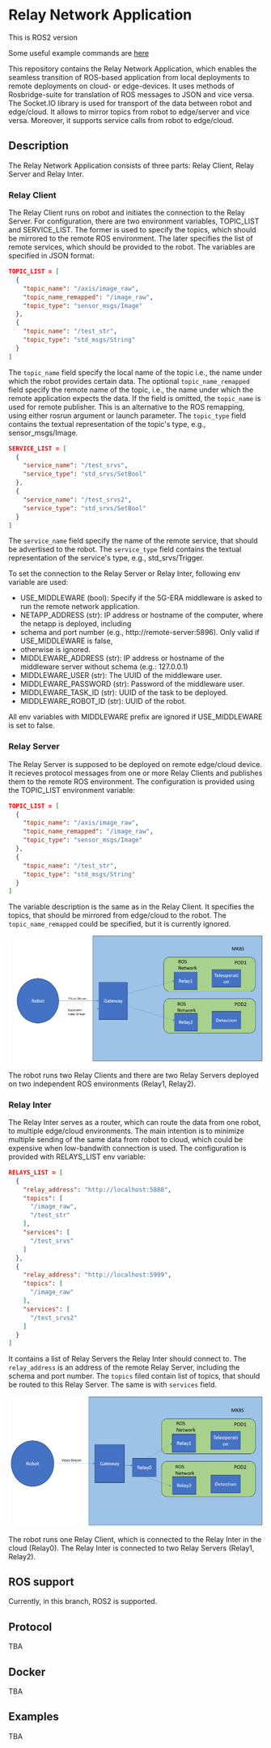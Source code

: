 # Relay Network Application

This is ROS2 version

Some useful example commands are [here](commands.md)

This repository contains the Relay Network Application, which enables the seamless transition of
ROS-based application from local deployments to remote deployments on cloud- or edge-devices.
It uses methods of Rosbridge-suite for translation of ROS messages to JSON and vice versa.
The Socket.IO library is used for transport of the data between robot and edge/cloud. It allows
to mirror topics from robot to edge/server and vice versa. Moreover, it supports service calls
from robot to edge/cloud.

## Description

The Relay Network Application consists of three parts: Relay Client, Relay Server and Relay Inter.

### Relay Client

The Relay Client runs on robot and initiates the connection to the Relay Server. For configuration,
there are two environment variables, TOPIC_LIST and SERVICE_LIST. The former is used to specify the
topics, which should be mirrored to the remote ROS environment. The later specifies the list of
remote services, which should be provided to the robot. The variables are specified in JSON format:

```json
TOPIC_LIST = [
  {
    "topic_name": "/axis/image_raw",
    "topic_name_remapped": "/image_raw",
    "topic_type": "sensor_msgs/Image"
  },
  {
    "topic_name": "/test_str",
    "topic_type": "std_msgs/String"
  }
]
```

The `topic_name` field specify the local name of the topic i.e., the name under which the robot provides
certain data. The optional `topic_name_remapped` field specify the remote name of the topic, i.e., the name
under which the remote application expects the data. If the field is omitted, the `topic_name` is used
for remote publisher. This is an alternative to the ROS remapping, using either rosrun argument or launch
parameter. The `topic_type` field contains the textual representation of the topic's type, e.g., sensor_msgs/Image.

```json
SERVICE_LIST = [
  {
    "service_name": "/test_srvs",
    "service_type": "std_srvs/SetBool"
  },
  {
    "service_name": "/test_srvs2",
    "service_type": "std_srvs/SetBool"
  }
]
```

The `service_name` field specify the name of the remote service, that should be advertised to the robot.
The `service_type` field contains the textual representation of the service's type, e.g., std_srvs/Trigger.

To set the connection to the Relay Server or Relay Inter, following env variable are used:

- USE_MIDDLEWARE (bool): Specify if the 5G-ERA middleware is asked to run the remote network application.
- NETAPP_ADDRESS (str): IP address or hostname of the computer, where the netapp is deployed, including
- schema and port number (e.g., http://remote-server:5896). Only valid if USE_MIDDLEWARE is false,
- otherwise is ignored.
- MIDDLEWARE_ADDRESS (str): IP address or hostname of the middleware server without schema (e.g.: 127.0.0.1)
- MIDDLEWARE_USER (str): The UUID of the middleware user.
- MIDDLEWARE_PASSWORD (str): Password of the middleware user.
- MIDDLEWARE_TASK_ID (str): UUID of the task to be deployed.
- MIDDLEWARE_ROBOT_ID (str): UUID of the robot.

All env variables with MIDDLEWARE prefix are ignored if USE_MIDDLEWARE is set to false.

### Relay Server

The Relay Server is supposed to be deployed on remote edge/cloud device. It recieves protocol messages
from one or more Relay Clients and publishes them to the remote ROS environment. The configuration is
provided using the TOPIC_LIST environment variable:

```json
TOPIC_LIST = [
  {
    "topic_name": "/axis/image_raw",
    "topic_name_remapped": "/image_raw",
    "topic_type": "sensor_msgs/Image"
  },
  {
    "topic_name": "/test_str",
    "topic_type": "std_msgs/String"
  }
]
```

The variable description is the same as in the Relay Client. It specifies the topics, that should be
mirrored from edge/cloud to the robot. The `topic_name_remapped` could be specified, but it is currently
ignored.

![The simple Relay Server scenario](docs/images/relay_server.png)

The robot runs two Relay Clients and there are two Relay Servers deployed on two independent ROS
environments (Relay1, Relay2).

### Relay Inter

The Relay Inter serves as a router, which can route the data from one robot, to multiple edge/cloud
environments. The main intention is to minimize multiple sending of the same data from robot to cloud,
which could be expensive when low-bandwith connection is used. The configuration is provided with
RELAYS_LIST env variable:

```json
RELAYS_LIST = [
  {
    "relay_address": "http://localhost:5888",
    "topics": [
      "/image_raw",
      "/test_str"
    ],
    "services": [
      "/test_srvs"
    ]
  },
  {
    "relay_address": "http://localhost:5999",
    "topics": [
      "/image_raw"
    ],
    "services": [
      "/test_srvs2"
    ]
  }
]
```

It contains a list of Relay Servers the Relay Inter should connect to. The `relay_address`
is an address of the remote Relay Server, including the schema and port number. The `topics` filed
contain list of topics, that should be routed to this Relay Server. The same is with `services` field.

![The Relay Inter scenario](docs/images/relay_inter.png)

The robot runs one Relay Client, which is connected to the Relay Inter in the cloud (Relay0).
The Relay Inter is connected to two Relay Servers (Relay1, Relay2).

## ROS support

Currently, in this branch, ROS2 is supported.

## Protocol

TBA

## Docker

TBA

## Examples

TBA

 